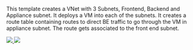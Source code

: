This template creates a VNet with 3 Subnets, Frontend, Backend and Appliance subnet. It deploys a VM into each of the subnets. It creates a route table containing routes to direct BE traffic to go through the VM in appliance subnet. The route gets associated to the front end subnet. 

<a href="https://portal.azure.com/#create/Microsoft.Template/uri/https%3A%2F%2Fraw.githubusercontent.com%2FAzure%2Fazure-quickstart-templates%2Fmaster%2F201-userdefined-routes-appliance%2Fazuredeploy.json" target="_blank">
    <img src="http://azuredeploy.net/deploybutton.png"/>
</a>
<a href="http://armviz.io/#/?load=https%3A%2F%2Fraw.githubusercontent.com%2FAzure%2Fazure-quickstart-templates%2Fmaster%2F201-userdefined-routes-appliance%2Fazuredeploy.json" target="_blank">
    <img src="http://armviz.io/visualizebutton.png"/>
</a>
